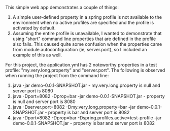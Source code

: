 This simple web app demonstrates a couple of things:

1) A simple user-defined property in a spring profile is not available to the environment when no active profiles are specified and the profile is activated by default.
2) Assuming the entire profile is unavailable, I wanted to demonstrate that using "short" command line properties that are defined in the profile also fails.  This caused quite some confusion when the properties came from module autoconfiguration (ie, server.port), so I included an example of this as well.

For this project, the application.yml has 2 noteworthy properties in a test profile:  "my.very.long.property" and "server.port".  The following is observed when running the project from the command line:

1) java -jar demo-0.0.1-SNAPSHOT.jar - my.very.long.property is null and server port is 8080
2) java -Dport=8082 -Dprop=bar -jar demo-0.0.1-SNAPSHOT.jar - property is null and server port is 8080
3) java -Dserver.port=8082 -Dmy.very.long.property=bar -jar demo-0.0.1-SNAPSHOT.jar - property is bar and server port is 8082
4) java -Dport=8082 -Dprop=bar -Dspring.profiles.active=test-profile -jar demo-0.0.1-SNAPSHOT.jar - property is bar and server port is 8082

